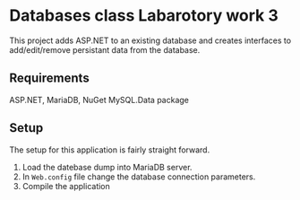 # Databases class Labarotory work 3
This project adds ASP.NET to an existing database and creates interfaces to add/edit/remove persistant data from the database. 

## Requirements
ASP.NET, MariaDB, NuGet MySQL.Data package

## Setup 
The setup for this application is fairly straight forward.
 1. Load the datebase dump into MariaDB server.
 2. In `Web.config` file change the database connection parameters.
 3. Compile the application
